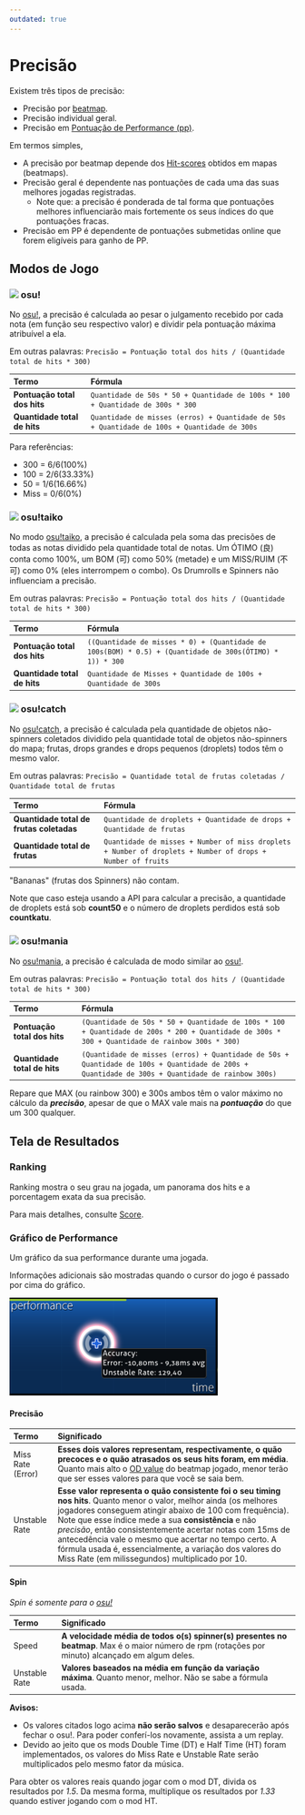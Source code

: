 ```yaml
---
outdated: true
---
```


# Precisão

Existem três tipos de precisão:

- Precisão por [beatmap](/wiki/Beatmap).
- Precisão individual geral.
- Precisão em [Pontuação de Performance (pp)](/wiki/Performance_Points).

Em termos simples,

- A precisão por beatmap depende dos [Hit-scores](/wiki/Score) obtidos em mapas (beatmaps).
- Precisão geral é dependente nas pontuações de cada uma das suas melhores jogadas registradas.
  - Note que: a precisão é ponderada de tal forma que pontuações melhores influenciarão mais fortemente os seus índices do que pontuações fracas.
- Precisão em PP é dependente de pontuações submetidas online que forem eligíveis para ganho de PP.

## Modos de Jogo

### ![](/wiki/shared/mode/osu.png) osu!

No [osu!](/wiki/Game_mode/osu!), a precisão é calculada ao pesar o julgamento recebido por cada nota (em função seu respectivo valor) e dividir pela pontuação máxima atribuível a ela.

Em outras palavras: `Precisão = Pontuação total dos hits / (Quantidade total de hits * 300)`

| Termo | Fórmula |
| :-- | :-- |
| **Pontuação total dos hits** | `Quantidade de 50s * 50 + Quantidade de 100s * 100 + Quantidade de 300s * 300` |
| **Quantidade total de hits** | `Quantidade de misses (erros) + Quantidade de 50s + Quantidade de 100s + Quantidade de 300s` |

Para referências:

- 300 = 6/6(100%)
- 100 = 2/6(33.33%)
- 50 = 1/6(16.66%)
- Miss = 0/6(0%)

### ![](/wiki/shared/mode/taiko.png) osu!taiko

No modo [osu!taiko](/wiki/Game_mode/osu!taiko), a precisão é calculada pela soma das precisões de todas as notas dividido pela quantidade total de notas.
Um ÓTIMO (良) conta como 100%, um BOM (可) como 50% (metade) e um MISS/RUIM (不可) como 0% (eles interrompem o combo).
Os Drumrolls e Spinners não influenciam a precisão.

Em outras palavras: `Precisão = Pontuação total dos hits / (Quantidade total de hits * 300)`

| Termo | Fórmula |
| :-- | :-- |
| **Pontuação total dos hits** | `((Quantidade de misses * 0) + (Quantidade de 100s(BOM) * 0.5) + (Quantidade de 300s(ÓTIMO) * 1)) * 300` |
| **Quantidade total de hits** | `Quantidade de Misses + Quantidade de 100s + Quantidade de 300s` |

### ![](/wiki/shared/mode/catch.png) osu!catch

No [osu!catch](/wiki/Game_mode/osu!catch), a precisão é calculada pela quantidade de objetos não-spinners coletados dividido pela quantidade total de objetos não-spinners do mapa; frutas, drops grandes e drops pequenos (droplets) todos têm o mesmo valor.

Em outras palavras: `Precisão = Quantidade total de frutas coletadas / Quantidade total de frutas`

| Termo | Fórmula |
| :-- | :-- |
| **Quantidade total de frutas coletadas** | `Quantidade de droplets + Quantidade de drops + Quantidade de frutas` |
| **Quantidade total de frutas** | `Quantidade de misses + Number of miss droplets + Number of droplets + Number of drops + Number of fruits` |

"Bananas" (frutas dos Spinners) não contam.

Note que caso esteja usando a API para calcular a precisão, a quantidade de droplets está sob **count50** e o número de droplets perdidos está sob **countkatu**.

### ![](/wiki/shared/mode/mania.png) osu!mania

No [osu!mania](/wiki/Game_mode/osu!mania), a precisão é calculada de modo similar ao [osu!](#-osu!).

Em outras palavras: `Precisão = Pontuação total dos hits / (Quantidade total de hits * 300)`

| Termo | Fórmula |
| :-- | :-- |
| **Pontuação total dos hits** | `(Quantidade de 50s * 50 + Quantidade de 100s * 100 + Quantidade de 200s * 200 + Quantidade de 300s * 300 + Quantidade de rainbow 300s * 300)` |
| **Quantidade total de hits** | `(Quantidade de misses (erros) + Quantidade de 50s + Quantidade de 100s + Quantidade de 200s + Quantidade de 300s + Quantidade de rainbow 300s)` |

Repare que MAX (ou rainbow 300) e 300s ambos têm o valor máximo no cálculo da ***precisão***, apesar de que o MAX vale mais na ***pontuação*** do que um 300 qualquer.

## Tela de Resultados

### Ranking

Ranking mostra o seu grau na jogada, um panorama dos hits e a porcentagem exata da sua precisão.

Para mais detalhes, consulte [Score](/wiki/Score).

### Gráfico de Performance

Um gráfico da sua performance durante uma jogada.

Informações adicionais são mostradas quando o cursor do jogo é passado por cima do gráfico.

![Performance Graph](img/performance_graph.png "Performance Graph")

#### Precisão

| Termo | Significado |
| :-- | :-- |
| Miss Rate (Error) | **Esses dois valores representam, respectivamente, o quão precoces e o quão atrasados os seus hits foram, em média**. Quanto mais alto o [OD value](/wiki/Beatmap_Editor/Song_Setup) do beatmap jogado, menor terão que ser esses valores para que você se saia bem. |
| Unstable Rate | **Esse valor representa o quão consistente foi o seu timing nos hits**. Quanto menor o valor, melhor ainda (os melhores jogadores conseguem atingir abaixo de 100 com frequência). Note que esse índice mede a sua **consistência** e não *precisão*, então consistentemente acertar notas com 15ms de antecedência vale o mesmo que acertar no tempo certo. A fórmula usada é, essencialmente, a variação dos valores do Miss Rate (em milissegundos) multiplicado por 10. |

#### Spin

*Spin é somente para o [osu!](/wiki/Game_mode/osu!)*

| Termo | Significado |
| :-- | :-- |
| Speed | **A velocidade média de todos o(s) spinner(s) presentes no beatmap**. Max é o maior número de rpm (rotações por minuto) alcançado em algum deles. |
| Unstable Rate | **Valores baseados na média em função da variação máxima**. Quanto menor, melhor. Não se sabe a fórmula usada. |

**Avisos:**

- Os valores citados logo acima **não serão salvos** e desaparecerão após fechar o osu!. Para poder conferí-los novamente, assista a um replay.
- Devido ao jeito que os mods Double Time (DT) e Half Time (HT) foram implementados, os valores do Miss Rate e Unstable Rate serão multiplicados pelo mesmo fator da música.

Para obter os valores reais quando jogar com o mod DT, divida os resultados por *1.5*.
Da mesma forma, multiplique os resultados por *1.33* quando estiver jogando com o mod HT.
